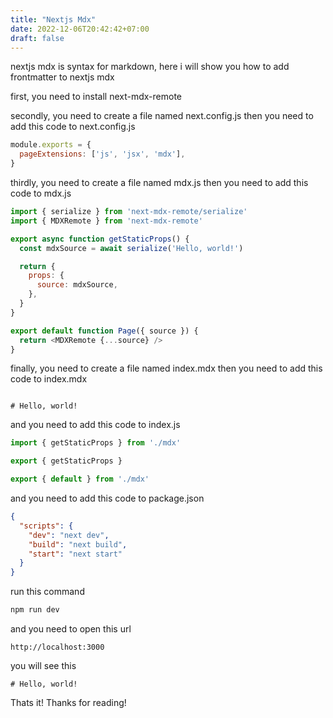 ```yaml
---
title: "Nextjs Mdx"
date: 2022-12-06T20:42:42+07:00
draft: false
---
```


nextjs mdx is syntax for markdown, here i will show you how to add frontmatter to nextjs mdx

first, you need to install next-mdx-remote

secondly, you need to create a file named next.config.js
then you need to add this code to next.config.js
```js
module.exports = {
  pageExtensions: ['js', 'jsx', 'mdx'],
}
```

thirdly, you need to create a file named mdx.js
then you need to add this code to mdx.js
```js
import { serialize } from 'next-mdx-remote/serialize'
import { MDXRemote } from 'next-mdx-remote'

export async function getStaticProps() {
  const mdxSource = await serialize('Hello, world!')

  return {
    props: {
      source: mdxSource,
    },
  }
}

export default function Page({ source }) {
  return <MDXRemote {...source} />
}
```

finally, you need to create a file named index.mdx
then you need to add this code to index.mdx
```mdx

# Hello, world!

```

and you need to add this code to index.js
```js
import { getStaticProps } from './mdx'

export { getStaticProps }

export { default } from './mdx'
```

and you need to add this code to package.json
```json
{
  "scripts": {
    "dev": "next dev",
    "build": "next build",
    "start": "next start"
  }
}
```

run this command
```bash
npm run dev
```

and you need to open this url
```url
http://localhost:3000
```

you will see this
```mdx
# Hello, world!
```

Thats it! Thanks for reading!
